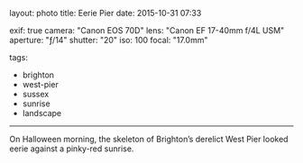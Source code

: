 layout: photo
title: Eerie Pier
date: 2015-10-31 07:33

exif: true
camera: "Canon EOS 70D"
lens: "Canon EF 17-40mm f/4L USM"
aperture: "ƒ/14"
shutter: "20"
iso: 100
focal: "17.0mm"

tags:
  - brighton
  - west-pier
  - sussex
  - sunrise
  - landscape
---

On Halloween morning, the skeleton of Brighton’s derelict West Pier looked eerie against a pinky-red sunrise.
